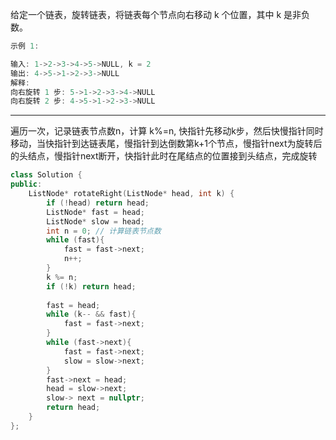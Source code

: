 
给定一个链表，旋转链表，将链表每个节点向右移动 k 个位置，其中 k 是非负数。

```cpp
示例 1:

输入: 1->2->3->4->5->NULL, k = 2
输出: 4->5->1->2->3->NULL
解释:
向右旋转 1 步: 5->1->2->3->4->NULL
向右旋转 2 步: 4->5->1->2->3->NULL
```

---

遍历一次，记录链表节点数n，计算 k%=n, 快指针先移动k步，然后快慢指针同时移动，当快指针到达链表尾，慢指针到达倒数第k+1个节点，慢指针next为旋转后的头结点，慢指针next断开，快指针此时在尾结点的位置接到头结点，完成旋转

```cpp
class Solution {
public:
    ListNode* rotateRight(ListNode* head, int k) {
        if (!head) return head;
        ListNode* fast = head;
        ListNode* slow = head;
        int n = 0; // 计算链表节点数
        while (fast){
            fast = fast->next;
            n++;
        }
        k %= n;
        if (!k) return head;
        
        fast = head;
        while (k-- && fast){
            fast = fast->next;
        }
        while (fast->next){
            fast = fast->next;
            slow = slow->next;
        }
        fast->next = head;
        head = slow->next;
        slow-> next = nullptr;
        return head;
    }
};
```